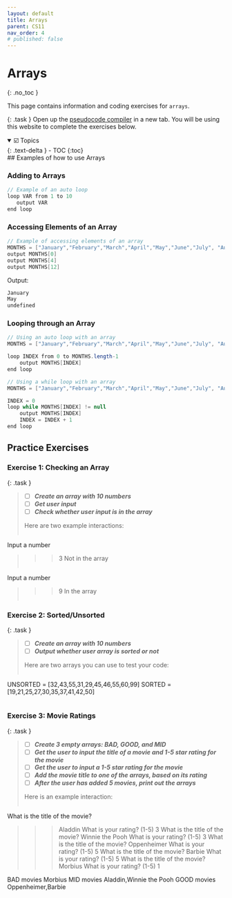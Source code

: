 ```yaml
---
layout: default
title: Arrays 
parent: CS11
nav_order: 4
# published: false
---
```


# Arrays
{: .no_toc }

This page contains information and coding exercises for `arrays`.

{: .task }
Open up the [pseudocode compiler](http://ibcomp.fis.edu/pseudocode/pcode.html) in a new tab. You will be using this website to complete the exercises below.


<details open markdown="block">
  <summary>
    ☑️ Topics
  </summary>
  {: .text-delta }
- TOC
{:toc}
</details>
## Examples of how to use Arrays

### Adding to Arrays
```java
// Example of an auto loop
loop VAR from 1 to 10
   output VAR
end loop
```


### Accessing Elements of an Array
```java
// Example of accessing elements of an array
MONTHS = ["January","February","March","April","May","June","July", "August", "September","October","November","December"]
output MONTHS[0]
output MONTHS[4]
output MONTHS[12]
```

Output:

```java
January
May
undefined
```
### Looping through an Array

```java
// Using an auto loop with an array
MONTHS = ["January","February","March","April","May","June","July", "August", "September","October","November","December"]

loop INDEX from 0 to MONTHS.length-1
    output MONTHS[INDEX]
end loop
```

```java
// Using a while loop with an array
MONTHS = ["January","February","March","April","May","June","July", "August", "September","October","November","December"]

INDEX = 0
loop while MONTHS[INDEX] != null
    output MONTHS[INDEX]
    INDEX = INDEX + 1
end loop
```

## Practice Exercises


### Exercise 1: Checking an Array

{: .task }
>  - [ ] ***Create an array with 10 numbers***
>  - [ ] ***Get user input***
>  - [ ] ***Check whether user input is in the array***  
>
>Here are two example interactions:
>```
Input a number
>>> 3
Not in the array
>```
>
>```
Input a number
>>> 9
In the array
>```

### Exercise 2: Sorted/Unsorted

{: .task }
>  - [ ] ***Create an array with 10 numbers***
>  - [ ] ***Output whether user array is sorted or not***  
>
>Here are two arrays you can use to test your code:
>```
UNSORTED = [32,43,55,31,29,45,46,55,60,99]
SORTED = [19,21,25,27,30,35,37,41,42,50]
>```

### Exercise 3: Movie Ratings

{: .task }
>  - [ ] ***Create 3 empty arrays: BAD, GOOD, and MID***
>  - [ ] ***Get the user to input the title of a movie and 1-5 star rating for the movie***
>  - [ ] ***Get the user to input a 1-5 star rating for the movie***
>  - [ ] ***Add the movie title to one of the arrays, based on its rating***  
>  - [ ] ***After the user has added 5 movies, print out the arrays***
>
>Here is an example interaction:
>```
What is the title of the movie?
>>> Aladdin
What is your rating? (1-5)
>>>3
What is the title of the movie?
>>> Winnie the Pooh
What is your rating? (1-5)
>>>3
What is the title of the movie?
>>> Oppenheimer
What is your rating? (1-5)
>>>5
What is the title of the movie?
>>> Barbie
What is your rating? (1-5)
>>>5
What is the title of the movie?
>>> Morbius
What is your rating? (1-5)
>>>1
>
BAD movies 
Morbius
MID movies
Aladdin,Winnie the Pooh
GOOD movies
Oppenheimer,Barbie
>```